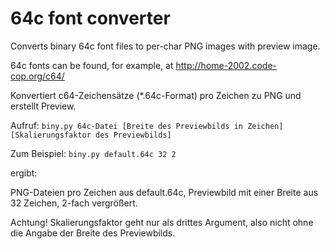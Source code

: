# 64c font converter
Converts binary 64c font files to per-char PNG images with preview image.

64c fonts can be found, for example, at http://home-2002.code-cop.org/c64/

Konvertiert c64-Zeichensätze (*.64c-Format) pro Zeichen zu PNG und erstellt Preview.

Aufruf:
`biny.py 64c-Datei [Breite des Previewbilds in Zeichen] [Skalierungsfaktor des Previewbilds]`

Zum Beispiel:
`biny.py default.64c 32 2`

ergibt:

PNG-Dateien pro Zeichen aus default.64c, Previewbild mit einer Breite aus 32 Zeichen, 2-fach vergrößert.

Achtung! Skalierungsfaktor geht nur als drittes Argument, also nicht ohne die Angabe der Breite des Previewbilds.